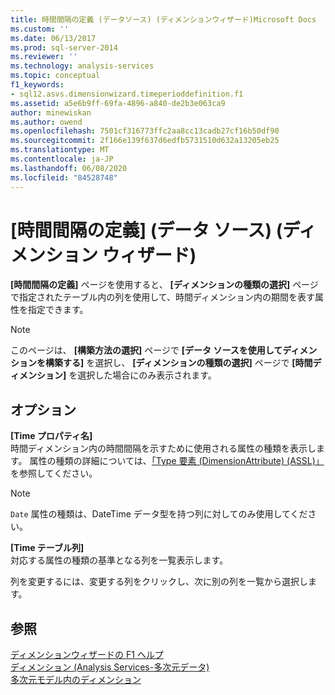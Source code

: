 ```yaml
---
title: 時間間隔の定義 (データソース) (ディメンションウィザード)Microsoft Docs
ms.custom: ''
ms.date: 06/13/2017
ms.prod: sql-server-2014
ms.reviewer: ''
ms.technology: analysis-services
ms.topic: conceptual
f1_keywords:
- sql12.asvs.dimensionwizard.timeperioddefinition.f1
ms.assetid: a5e6b9ff-69fa-4896-a840-de2b3e063ca9
author: minewiskan
ms.author: owend
ms.openlocfilehash: 7501cf316773ffc2aa8cc13cadb27cf16b50df90
ms.sourcegitcommit: 2f166e139f637d6edfb5731510d632a13205eb25
ms.translationtype: MT
ms.contentlocale: ja-JP
ms.lasthandoff: 06/08/2020
ms.locfileid: "84528748"
---
```

# <a name="define-time-periods-data-source-dimension-wizard"></a>[時間間隔の定義] (データ ソース) (ディメンション ウィザード)
  **[時間間隔の定義]** ページを使用すると、 **[ディメンションの種類の選択]** ページで指定されたテーブル内の列を使用して、時間ディメンション内の期間を表す属性を指定できます。  
  
> [!NOTE]  
>  このページは、 **[構築方法の選択]** ページで **[データ ソースを使用してディメンションを構築する]** を選択し、 **[ディメンションの種類の選択]** ページで **[時間ディメンション]** を選択した場合にのみ表示されます。  
  
## <a name="options"></a>オプション  
 **[Time プロパティ名]**  
 時間ディメンション内の時間間隔を示すために使用される属性の種類を表示します。 属性の種類の詳細については、[「Type 要素 (DimensionAttribute) (ASSL)」](https://docs.microsoft.com/bi-reference/assl/properties/type-element-dimensionattribute-assl) を参照してください。  
  
> [!NOTE]  
>  `Date` 属性の種類は、DateTime データ型を持つ列に対してのみ使用してください。  
  
 **[Time テーブル列]**  
 対応する属性の種類の基準となる列を一覧表示します。  
  
 列を変更するには、変更する列をクリックし、次に別の列を一覧から選択します。  
  
## <a name="see-also"></a>参照  
 [ディメンションウィザードの F1 ヘルプ](dimension-wizard-f1-help.md)   
 [ディメンション &#40;Analysis Services-多次元データ&#41;](multidimensional-models-olap-logical-dimension-objects/dimensions-analysis-services-multidimensional-data.md)   
 [多次元モデル内のディメンション](multidimensional-models/dimensions-in-multidimensional-models.md)  
  
  
